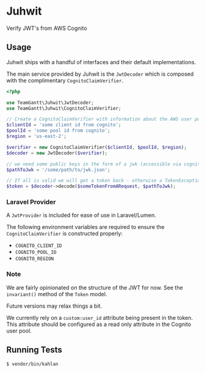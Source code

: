# Juhwit

Verify JWT's from AWS Cognito

## Usage

Juhwit ships with a handful of interfaces and their default implementations.

The main service provided by Juhwit is the `JwtDecoder` which is composed with the complimentary `CognitoClaimVerifier`.

```php
<?php

use TeamGantt\Juhwit\JwtDecoder;
use TeamGantt\Juhwit\CognitoClaimVerifier;

// Create a CognitoClaimVerifier with information about the AWS user pool
$clientId = 'some client id from cognito';
$poolId = 'some pool id from cognito';
$region = 'us-east-2';

$verifier = new CognitoClaimVerifier($clientId, $poolId, $region);
$decoder = new JwtDecoder($verifier);

// we need some public keys in the form of a jwk (accessible via cognito)
$pathToJwk = '/some/path/to/jwk.json';

// If all is valid we will get a token back - otherwise a TokenException is thrown
$token = $decoder->decode($someTokenFromARequest, $pathToJwk);
```

### Laravel Provider

A `JwtProvider` is included for ease of use in Laravel/Lumen. 

The following environment variables are required to ensure the `CognitoClaimVerifier` is constructed properly:

* `COGNITO_CLIENT_ID`
* `COGNITO_POOL_ID`
* `COGNITO_REGION`

### Note

We are fairly opinionated on the structure of the JWT for now. See the `invariant()` method of the `Token` model.

Future versions may relax things a bit.

We currently rely on a `custom:user_id` attribute being present in the token. This attribute should be configured as a read only attribute in the Cognito user pool.

## Running Tests

```
$ vendor/bin/kahlan
```
